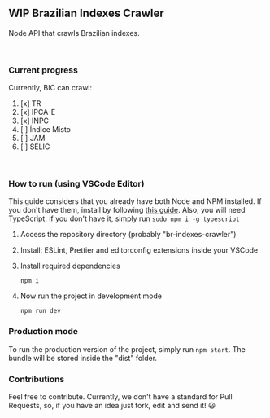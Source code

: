 ## WIP Brazilian Indexes Crawler

Node API that crawls Brazilian indexes.

<br>

### Current progress

Currently, BIC can crawl:

1.  [x] TR
2.  [x] IPCA-E
3.  [x] INPC
4.  [ ] Índice Misto
5.  [ ] JAM
6.  [ ] SELIC

<br>

### How to run (using VSCode Editor)

This guide considers that you already have both Node and NPM installed. If you don't have them, install by following [this guide](https://linuxize.com/post/how-to-install-node-js-on-ubuntu-18.04/). Also, you will need TypeScript, if you don't have it, simply run `sudo npm i -g typescript`

1.  Access the repository directory (probably "br-indexes-crawler")
2.  Install: ESLint, Prettier and editorconfig extensions inside your VSCode
3.  Install required dependencies

    `npm i`

4.  Now run the project in development mode

    `npm run dev`

### Production mode

To run the production version of the project, simply run `npm start`. The bundle will be stored inside the "dist" folder.

### Contributions

Feel free to contribute. Currently, we don't have a standard for Pull Requests, so, if you have an idea just fork, edit and send it! 😃

